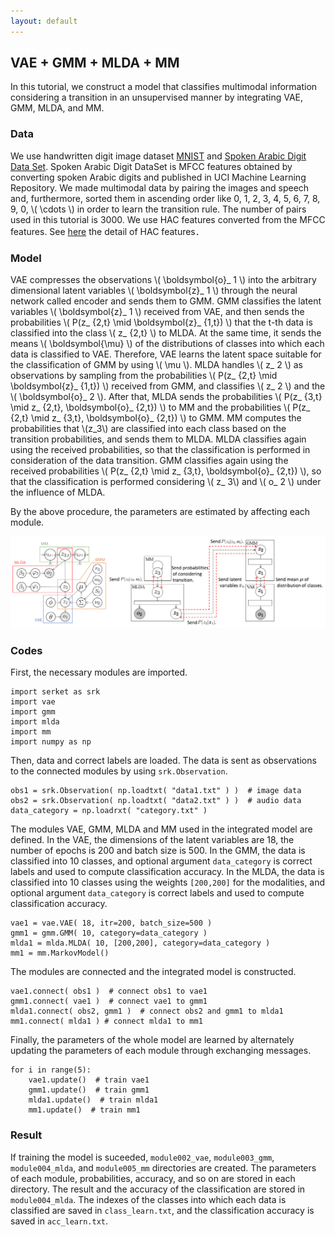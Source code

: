 ```yaml
---
layout: default
---
```

## VAE + GMM + MLDA + MM
In this tutorial, we construct a model that classifies multimodal information considering a transition in an unsupervised manner by integrating VAE, GMM, MLDA, and MM. 

### Data
We use handwritten digit image dataset [MNIST](http://yann.lecun.com/exdb/mnist/) and [Spoken Arabic Digit Data Set](https://archive.ics.uci.edu/ml/datasets/Spoken+Arabic+Digit).
Spoken Arabic Digit DataSet is MFCC features obtained by converting spoken Arabic digits and published in UCI Machine Learning Repository. 
We made multimodal data by pairing the images and speech and, furthermore, sorted them in ascending order like 0, 1, 2, 3, 4, 5, 6, 7, 8, 9, 0, \\( \cdots \\) in order to learn the transition rule.
The number of pairs used in this tutorial is 3000. 
We use HAC features converted from the MFCC features. 
See [here](https://www.isca-speech.org/archive/interspeech_2008/i08_2554.html) the detail of HAC features．


### Model
<!--
VAEは，観測 \\( \boldsymbol{o}_ 1 \\) をエンコーダーにあたるニューラルネットを通して任意の次元の潜在変数 \\( \boldsymbol{z}_ 1 \\)に圧縮し，GMMへ送信する．
GMMは，VAEから送られてきた潜在変数 \\( \boldsymbol{z}_ 1 \\) を分類し，\\( t \\) 番目のデータがクラス \\( z_ {2,t} \\) に分類される確率 \\( P(z_ {2,t} \mid \boldsymbol{z}_ {1,t}) \\) をMLDAへ送信，分類されたクラスの平均 \\( \boldsymbol{\mu} \\) をVAEへ送信する．
VAEは，\\( \boldsymbol{\mu} \\) を用いることでGMMの分類に適した潜在空間が学習する．
MLDAは，GMMから送られてきた確率 \\( P(z_ {2,t} \mid \boldsymbol{z}_ {1,t}) \\) を用いて潜在変数 \\( z_ 2 \\) を観測として扱い， \\( z_ 2 \\) と観測 \\( \boldsymbol{o}_ 2 \\) を分類し，確率 \\( P(z_ {3,t} \mid z_ {2,t}, \boldsymbol{o}_ {2,t}) \\) をMMへ送信，確率 \\( P(z_ {2,t} \mid z_ {3,t}, \boldsymbol{o}_ {2,t}) \\) をGMMへ送信する．
GMMは，送られてきた確率 \\( P(z_ {2,t} \mid z_ {3,t}, \boldsymbol{o}_ {2,t}) \\) も用いて再度分類を行うことで，MLDAの影響を受け \\( z_ 3, \boldsymbol{o}_ 2 \\) を考慮した分類が行われる．
MMは，送られてきた確率 \\( P(z_ {3,t} \mid z_ {2,t}, \boldsymbol{o}_ {2,t}) \\) を用いて繰り返しサンプリングを行い，次のように遷移回数をカウントする．
-->

VAE compresses the observations \\( \boldsymbol{o}_ 1 \\) into the arbitrary dimensional latent variables \\( \boldsymbol{z}_ 1 \\) through the neural network called encoder and sends them to GMM.
GMM classifies the latent variables \\( \boldsymbol{z}_ 1 \\) received from VAE, and then sends the probabilities \\( P(z_ {2,t} \mid \boldsymbol{z}_ {1,t}) \\) that the t-th data is classified into the class \\( z_ {2,t} \\) to MLDA. 
At the same time, it sends the means \\( \boldsymbol{\mu} \\) of the distributions of classes into which each data is classified to VAE.
Therefore, VAE learns the latent space suitable for the classification of GMM by using \\( \mu \\). 
MLDA handles \\( z_ 2 \\) as observations by sampling from the probabilities \\( P(z_ {2,t} \mid \boldsymbol{z}_ {1,t}) \\) received from GMM, and classifies  \\( z_ 2 \\) and the \\( \boldsymbol{o}_ 2 \\). 
After that, MLDA sends the probabilities \\( P(z_ {3,t} \mid z_ {2,t}, \boldsymbol{o}_ {2,t}) \\) to MM and the probabilities \\( P(z_ {2,t} \mid z_ {3,t}, \boldsymbol{o}_ {2,t}) \\) to GMM. 
MM computes the probabilities that \\(z_3\\) are classified into each class based on the transition probabilities, and sends them to MLDA.
MLDA classifies again using the received probabilities, so that the classification is performed in consideration of the data transition.
GMM classifies again using the received probabilities \\( P(z_ {2,t} \mid z_ {3,t}, \boldsymbol{o}_ {2,t}) \\), so that the classification is performed considering \\( z_ 3\\) and \\( o_ 2 \\) under the influence of MLDA.

By the above procedure, the parameters are estimated by affecting each module. 


<div align="center">
<img src="img/vae-gmm-mlda-mm/vae-gmm-mlda-mm.png" width="780px">
</div>

### Codes
First, the necessary modules are imported.

```
import serket as srk
import vae
import gmm
import mlda
import mm
import numpy as np
```

Then, data and correct labels are loaded.
The data is sent as observations to the connected modules by using `srk.Observation`.

```
obs1 = srk.Observation( np.loadtxt( "data1.txt" ) )  # image data
obs2 = srk.Observation( np.loadtxt( "data2.txt" ) )  # audio data
data_category = np.loadrxt( "category.txt" )
```

The modules VAE, GMM, MLDA and MM used in the integrated model are defined.
In the VAE, the dimensions of the latent variables are 18, the number of epochs is 200 and batch size is 500.
In the GMM, the data is classified into 10 classes, and optional argument `data_category` is correct labels and used to compute classification accuracy. 
In the MLDA, the data is classified into 10 classes using the weights `[200,200]` for the modalities, and optional argument `data_category` is correct labels and used to compute classification accuracy. 


```
vae1 = vae.VAE( 18, itr=200, batch_size=500 )
gmm1 = gmm.GMM( 10, category=data_category )
mlda1 = mlda.MLDA( 10, [200,200], category=data_category )
mm1 = mm.MarkovModel()
```

The modules are connected and the integrated model is constructed.

```
vae1.connect( obs1 )  # connect obs1 to vae1
gmm1.connect( vae1 )  # connect vae1 to gmm1
mlda1.connect( obs2, gmm1 )  # connect obs2 and gmm1 to mlda1
mm1.connect( mlda1 ) # connect mlda1 to mm1
```

Finally, the parameters of the whole model are learned by alternately updating the parameters of each module through exchanging messages.

```
for i in range(5):
    vae1.update()  # train vae1
    gmm1.update()  # train gmm1
    mlda1.update()  # train mlda1
    mm1.update()  # train mm1
```

### Result
If training the model is suceeded, `module002_vae`, `module003_gmm`, `module004_mlda`, and `module005_mm` directories are created.
The parameters of each module, probabilities, accuracy, and so on are stored in each directory.
The result and the accuracy of the classification are stored in `module004_mlda`.
The indexes of the classes into which each data is classified are saved in `class_learn.txt`, and the classification accuracy is saved in `acc_learn.txt`.
